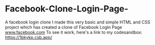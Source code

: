 # Facebook-Clone-Login-Page-
A facebook login clone
I made this very basic and simple HTML and CSS project which has created a clone of Facebook Login Page  www.facebook.com  To see it work, here's a link to my codesandbox: https://1bkykp.csb.app/
